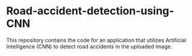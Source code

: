 # Road-accident-detection-using-CNN
This repository contains the code for an application that utilizes Artificial Intelligence (CNN) to detect road accidents in the uploaded image.
